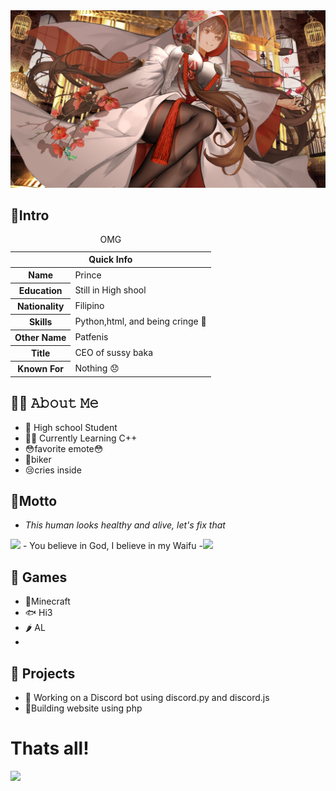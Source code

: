 <img src="https://github.com/ClimateIsCreepy/ClimateisCreepy/blob/85501b812ae0ba4ecfbff6478cee0f77585e5ecc/HAH.jpg">

## 🙂**Intro**
<table>
<caption>OMG</caption>
<thead>
<tr>
<th colspan="2">Quick Info</th>
</tr>
</thead>
<tbody>
<tr><th scope='row'>Name</th><td>Prince</td></tr>
<tr><th scope='row'>Education</th><td>Still in High shool</td></tr>
<tr><th scope='row'>Nationality</th><td>Filipino</td></tr>
<tr><th scope='row'>Skills</th><td>Python,html, and being cringe 🙌</td></tr>
<tr><th scope='row'>Other Name</th><td>Patfenis</td></tr>
<tr><th scope='row'>Title</th><td>CEO of sussy baka</td></tr>
<tr><th scope='row'>Known For</th><td>Nothing 😞</td></tr>
</tbody>
</table>

## 🧑‍🎓 𝙰𝚋𝚘𝚞𝚝 𝙼𝚎
- 🏫 High school Student 
- 🧑‍💻 Currently Learning C++
- 😳favorite emote😳
- 🚴biker
- 😢cries inside

## 🧻**Motto**
- *This human looks healthy and alive, let's fix that*
<img src="https://cdn.discordapp.com/emojis/442626374738640896.png?size=64 ">
- You believe in God, I believe in my Waifu  
         -<img src="https://cdn.myanimelist.net/images/characters/15/409609.jpg">

## 🔰 **Games**
- 🍞Minecraft
- 🐟 Hi3
- 🌶️ AL
-
## 📎 **Projects**
- 🎱 Working on a Discord bot using discord.py and discord.js
- 🔩Building website using php
# **Thats all!**
<img src="https://github.com/ClimateIsCreepy/ClimateisCreepy/blob/4ef80ba3a8a60b46a0f84dee81b0f058a9f03cf9/takaobeingtouched.gif">
